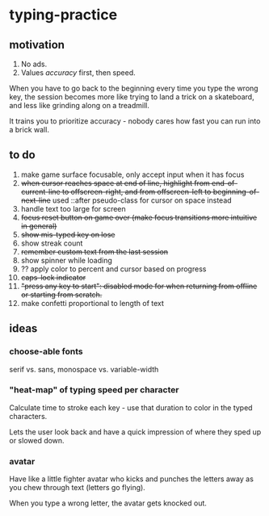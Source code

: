 # typing-practice

## motivation

1. No ads.
1. Values _accuracy_ first, then speed.

When you have to go back to the beginning every time you type the wrong key, the session becomes more like trying to land a trick on a skateboard, and less like grinding along on a treadmill.

It trains you to prioritize accuracy - nobody cares how fast you can run into a brick wall.

## to do 

1. make game surface focusable, only accept input when it has focus
1. ~~when cursor reaches space at end of line, highlight from end-of-current-line to offscreen-right, and from offscreen-left to beginning-of-next-line~~ used ::after pseudo-class for cursor on space instead
1. handle text too large for screen
1. ~~focus reset button on game over (make focus transitions more intuitive in general)~~
1. ~~show mis-typed key on lose~~
1. show streak count
1. ~~remember custom text from the last session~~
1. show spinner while loading
1. ?? apply color to percent and cursor based on progress
1. ~~caps-lock indicator~~
1. ~~"press any key to start": disabled mode for when returning from offline or starting from scratch.~~
1. make confetti proportional to length of text

## ideas

### choose-able fonts

serif vs. sans, monospace vs. variable-width

### "heat-map" of typing speed per character

Calculate time to stroke each key - use that duration to color in the typed characters.

Lets the user look back and have a quick impression of where they sped up or slowed down.

### avatar

Have like a little fighter avatar who kicks and punches the letters away as you chew through text (letters go flying).

When you type a wrong letter, the avatar gets knocked out.
